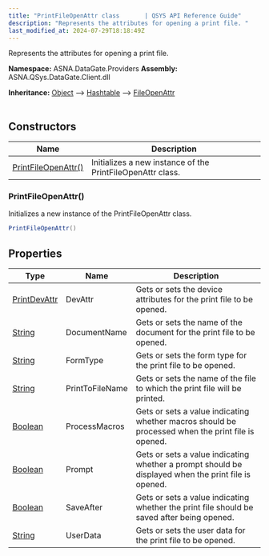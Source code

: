 ```yaml
---
title: "PrintFileOpenAttr class       | QSYS API Reference Guide"
description: "Represents the attributes for opening a print file. "
last_modified_at: 2024-07-29T18:18:49Z
---
```


Represents the attributes for opening a print file.

**Namespace:** ASNA.DataGate.Providers
**Assembly:** ASNA.QSys.DataGate.Client.dll

**Inheritance:** [Object](https://docs.microsoft.com/en-us/dotnet/api/system.object) --> [Hashtable](https://learn.microsoft.com/en-us/dotnet/api/system.collections.hashtable?view=net-8.0) --> [FileOpenAttr](/reference/datagate/datagate-providers/file-open-attr.html)
<br>
<br>

## Constructors

| Name | Description |
| --- | --- |
| [PrintFileOpenAttr()](#printfileopenattr) | Initializes a new instance of the PrintFileOpenAttr class.

### PrintFileOpenAttr()

Initializes a new instance of the PrintFileOpenAttr class.

```cs
PrintFileOpenAttr()
```

## Properties

| Type | Name | Description
| --- | --- | --- 
| [PrintDevAttr](/reference/datagate/datagate-providers/print-dev-attr.html) | DevAttr | Gets or sets the device attributes for the print file to be opened. |
| [String](https://learn.microsoft.com/en-us/dotnet/api/system.string?view=net-8.0) | DocumentName | Gets or sets the name of the document for the print file to be opened. |
| [String](https://learn.microsoft.com/en-us/dotnet/api/system.string?view=net-8.0) | FormType | Gets or sets the form type for the print file to be opened. |
| [String](https://learn.microsoft.com/en-us/dotnet/api/system.string?view=net-8.0) | PrintToFileName | Gets or sets the name of the file to which the print file will be printed. |
| [Boolean](https://docs.microsoft.com/en-us/dotnet/api/system.boolean) | ProcessMacros | Gets or sets a value indicating whether macros should be processed when the print file is opened. |
| [Boolean](https://docs.microsoft.com/en-us/dotnet/api/system.boolean) | Prompt | Gets or sets a value indicating whether a prompt should be displayed when the print file is opened. |
| [Boolean](https://docs.microsoft.com/en-us/dotnet/api/system.boolean) | SaveAfter | Gets or sets a value indicating whether the print file should be saved after being opened. |
| [String](https://learn.microsoft.com/en-us/dotnet/api/system.string?view=net-8.0) | UserData | Gets or sets the user data for the print file to be opened. |
